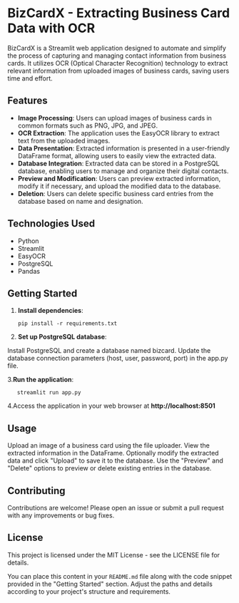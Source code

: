 # BizCardX - Extracting Business Card Data with OCR

BizCardX is a Streamlit web application designed to automate and simplify the process of capturing and managing contact information from business cards. It utilizes OCR (Optical Character Recognition) technology to extract relevant information from uploaded images of business cards, saving users time and effort.

## Features

- **Image Processing**: Users can upload images of business cards in common formats such as PNG, JPG, and JPEG.
- **OCR Extraction**: The application uses the EasyOCR library to extract text from the uploaded images.
- **Data Presentation**: Extracted information is presented in a user-friendly DataFrame format, allowing users to easily view the extracted data.
- **Database Integration**: Extracted data can be stored in a PostgreSQL database, enabling users to manage and organize their digital contacts.
- **Preview and Modification**: Users can preview extracted information, modify it if necessary, and upload the modified data to the database.
- **Deletion**: Users can delete specific business card entries from the database based on name and designation.

## Technologies Used

- Python
- Streamlit
- EasyOCR
- PostgreSQL
- Pandas

## Getting Started

1. **Install dependencies**:

       pip install -r requirements.txt

2. **Set up PostgreSQL database**:

Install PostgreSQL and create a database named bizcard.
Update the database connection parameters (host, user, password, port) in the app.py file.

3.**Run the application**:
    
       streamlit run app.py

4.Access the application in your web browser at **http://localhost:8501**

## Usage

Upload an image of a business card using the file uploader.
View the extracted information in the DataFrame.
Optionally modify the extracted data and click "Upload" to save it to the database.
Use the "Preview" and "Delete" options to preview or delete existing entries in the database.

## Contributing

Contributions are welcome! Please open an issue or submit a pull request with any improvements or bug fixes.

## License

This project is licensed under the MIT License - see the LICENSE file for details.

You can place this content in your `README.md` file along with the code snippet provided in the "Getting Started" section. Adjust the paths and details according to your project's structure and requirements.




